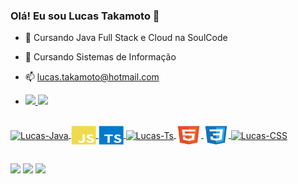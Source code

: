 ### Olá! Eu sou Lucas Takamoto 👋

- 🌱 Cursando Java Full Stack e Cloud na SoulCode 
- 🌱 Cursando Sistemas de Informação
- 📫 lucas.takamoto@hotmail.com

- <div>
  <a href="https://github.com/LucasTakamoto19">
  <img height="180em" src="https://github-readme-stats.vercel.app/api?username=LucasTakamoto19&show_icons=false&theme=dracula&include_all_commits=true&count_private=true"/>
  <img height="180em" src="https://github-readme-stats.vercel.app/api/top-langs/?username=LucasTakamoto19&layout=compact&langs_count=16&theme=dracula"/>
</div>
<div style="display: inline_block"><br>
  <img align="center" alt="Lucas-Java" height="30" width="40" src="https://cdn.jsdelivr.net/gh/devicons/devicon/icons/java/java-original.svg" />
  <img align="center" alt="Lucas-Js" height="30" width="40" src="https://raw.githubusercontent.com/devicons/devicon/master/icons/javascript/javascript-plain.svg">
  <img align="center" alt="Lucas-Ts" height="30" width="40" src="https://raw.githubusercontent.com/devicons/devicon/master/icons/typescript/typescript-plain.svg">
  <img align="center" alt="Lucas-Ts" height="30" width="40" src="https://cdn.jsdelivr.net/gh/devicons/devicon/icons/spring/spring-original.svg"
  <img align="center" alt="Lucas-React" height="30" width="40" src="https://raw.githubusercontent.com/devicons/devicon/master/icons/react/react-original.svg">
  <img align="center" alt="Lucas-HTML" height="30" width="40" src="https://raw.githubusercontent.com/devicons/devicon/master/icons/html5/html5-original.svg">
  <img align="center" alt="Lucas-CSS" height="30" width="40" src="https://raw.githubusercontent.com/devicons/devicon/master/icons/css3/css3-original.svg">
  <img align="center" alt="Lucas-CSS" height="30" width="40" src="https://cdn.jsdelivr.net/gh/devicons/devicon/icons/mysql/mysql-plain-wordmark.svg" />
</div>
  
  ##
 
<div> 
  <a href="https://www.instagram.com/lucastakamoto/" target="_blank"><img src="https://img.shields.io/badge/-Instagram-%23E4405F?style=for-the-badge&logo=instagram&logoColor=white" target="_blank"></a>
  <a href=""lucas.yuki.takamoto@gmail.com"><img src=https://img.shields.io/badge/Gmail-D14836?style=for-the-badge&logo=gmail&logoColor=white target="_blank"></a>
  <a href="https://www.linkedin.com/in/lucas-takamoto-b19525216/" target="_blank"><img src="https://img.shields.io/badge/-LinkedIn-%230077B5?style=for-the-badge&logo=linkedin&logoColor=white" target="_blank"></a> 
